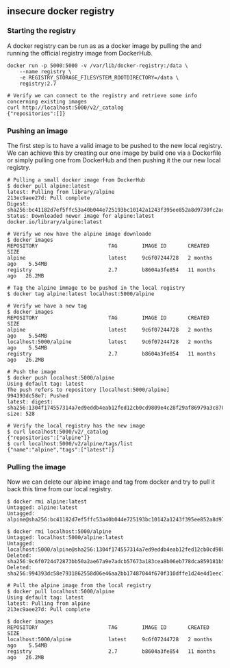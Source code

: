 ## insecure docker registry

### Starting the registry
A docker registry can be run as as a docker image by pulling the and running the official registry image from DockerHub.

```
docker run -p 5000:5000 -v /var/lib/docker-registry:/data \
    --name registry \
    -e REGISTRY_STORAGE_FILESYSTEM_ROOTDIRECTORY=/data \
    registry:2.7

# Verify we can connect to the registry and retrieve some info concerning existing images
curl http://localhost:5000/v2/_catalog
{"repositories":[]}

```

### Pushing an image

The first step is to have a valid image to be pushed to the new local registry.
We can achieve this by creating our one image by build one via a Dockerfile or simply
pulling one from DockerHub and then pushing it the our new local registry.

```
# Pulling a small docker image from DockerHub
$ docker pull alpine:latest
latest: Pulling from library/alpine
213ec9aee27d: Pull complete
Digest: sha256:bc41182d7ef5ffc53a40b044e725193bc10142a1243f395ee852a8d9730fc2ad
Status: Downloaded newer image for alpine:latest
docker.io/library/alpine:latest

# Verify we now have the alpine image downloade
$ docker images
REPOSITORY                       TAG        IMAGE ID       CREATED         SIZE
alpine                           latest     9c6f07244728   2 months ago    5.54MB
registry                         2.7        b8604a3fe854   11 months ago   26.2MB

# Tag the alpine immage to be pushed in the local registry
$ docker tag alpine:latest localhost:5000/alpine

# Verify we have a new tag
$ docker images
REPOSITORY                       TAG        IMAGE ID       CREATED         SIZE
alpine                           latest     9c6f07244728   2 months ago    5.54MB
localhost:5000/alpine            latest     9c6f07244728   2 months ago    5.54MB
registry                         2.7        b8604a3fe854   11 months ago   26.2MB

# Push the image
$ docker push localhost:5000/alpine
Using default tag: latest
The push refers to repository [localhost:5000/alpine]
994393dc58e7: Pushed
latest: digest: sha256:1304f174557314a7ed9eddb4eab12fed12cb0cd9809e4c28f29af86979a3c870 size: 528

# Verify the local registry has the new image
$ curl localhost:5000/v2/_catalog
{"repositories":["alpine"]}
$ curl localhost:5000/v2/alpine/tags/list
{"name":"alpine","tags":["latest"]}
```

### Pulling the image

Now we can delete our alpine image and tag from docker and try to pull it back this time from
our local registry.

```
$ docker rmi alpine:latest
Untagged: alpine:latest
Untagged: alpine@sha256:bc41182d7ef5ffc53a40b044e725193bc10142a1243f395ee852a8d9730fc2ad

$ docker rmi localhost:5000/alpine
Untagged: localhost:5000/alpine:latest
Untagged: localhost:5000/alpine@sha256:1304f174557314a7ed9eddb4eab12fed12cb0cd9809e4c28f29af86979a3c870
Deleted: sha256:9c6f0724472873bb50a2ae67a9e7adcb57673a183cea8b06eb778dca859181b5
Deleted: sha256:994393dc58e7931862558d06e46aa2bb17487044f670f310dffe1d24e4d1eec7

# Pull the alpine image from the local registry
$ docker pull localhost:5000/alpine
Using default tag: latest
latest: Pulling from alpine
213ec9aee27d: Pull complete

$ docker images
REPOSITORY                       TAG        IMAGE ID       CREATED         SIZE
localhost:5000/alpine            latest     9c6f07244728   2 months ago    5.54MB
registry                         2.7        b8604a3fe854   11 months ago   26.2MB
```
